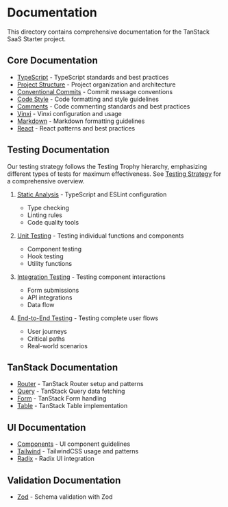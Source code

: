 # Documentation

This directory contains comprehensive documentation for the TanStack SaaS Starter project.

## Core Documentation

- [TypeScript](./core/typescript.md) - TypeScript standards and best practices
- [Project Structure](./core/project-structure.md) - Project organization and architecture
- [Conventional Commits](./core/conventional-commits.md) - Commit message conventions
- [Code Style](./core/code-style.md) - Code formatting and style guidelines
- [Comments](./core/comments.md) - Code commenting standards and best practices
- [Vinxi](./core/vinxi.md) - Vinxi configuration and usage
- [Markdown](./core/markdown.md) - Markdown formatting guidelines
- [React](./core/react.md) - React patterns and best practices

## Testing Documentation

Our testing strategy follows the Testing Trophy hierarchy, emphasizing different types of tests for maximum effectiveness. See [Testing Strategy](./testing/README.md) for a comprehensive overview.

1. [Static Analysis](./testing/static.md) - TypeScript and ESLint configuration

   - Type checking
   - Linting rules
   - Code quality tools

2. [Unit Testing](./testing/unit.md) - Testing individual functions and components

   - Component testing
   - Hook testing
   - Utility functions

3. [Integration Testing](./testing/integration.md) - Testing component interactions

   - Form submissions
   - API integrations
   - Data flow

4. [End-to-End Testing](./testing/e2e.md) - Testing complete user flows
   - User journeys
   - Critical paths
   - Real-world scenarios

## TanStack Documentation

- [Router](./tanstack/router.md) - TanStack Router setup and patterns
- [Query](./tanstack/query.md) - TanStack Query data fetching
- [Form](./tanstack/form.md) - TanStack Form handling
- [Table](./tanstack/table.md) - TanStack Table implementation

## UI Documentation

- [Components](./ui/components.md) - UI component guidelines
- [Tailwind](./ui/tailwind.md) - TailwindCSS usage and patterns
- [Radix](./ui/radix.md) - Radix UI integration

## Validation Documentation

- [Zod](./validation/zod.md) - Schema validation with Zod
